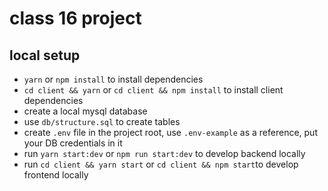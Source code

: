 # class 16 project

## local setup

- `yarn` or `npm install` to install dependencies
- `cd client && yarn` or `cd client && npm install` to install client dependencies
- create a local mysql database
- use `db/structure.sql` to create tables
- create `.env` file in the project root, use `.env-example` as a reference, put your DB credentials in it
- run `yarn start:dev` or `npm run start:dev` to develop backend locally
- run `cd client && yarn start` or `cd client && npm start`to develop frontend locally
